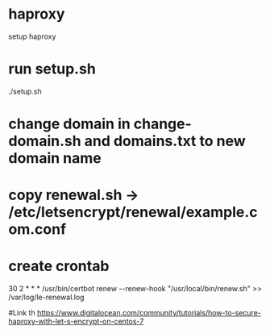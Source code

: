# haproxy
setup haproxy
# run setup.sh
./setup.sh

# change domain in change-domain.sh and domains.txt to new domain name
# copy renewal.sh -> /etc/letsencrypt/renewal/example.com.conf
# create crontab 
30 2 * * * /usr/bin/certbot renew --renew-hook "/usr/local/bin/renew.sh" >> /var/log/le-renewal.log

#Link th
https://www.digitalocean.com/community/tutorials/how-to-secure-haproxy-with-let-s-encrypt-on-centos-7
